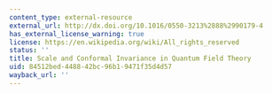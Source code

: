 ```yaml
---
content_type: external-resource
external_url: http://dx.doi.org/10.1016/0550-3213%2888%2990179-4
has_external_license_warning: true
license: https://en.wikipedia.org/wiki/All_rights_reserved
status: ''
title: Scale and Conformal Invariance in Quantum Field Theory
uid: 84512bed-4488-42bc-96b1-9471f35d4d57
wayback_url: ''
---
```

